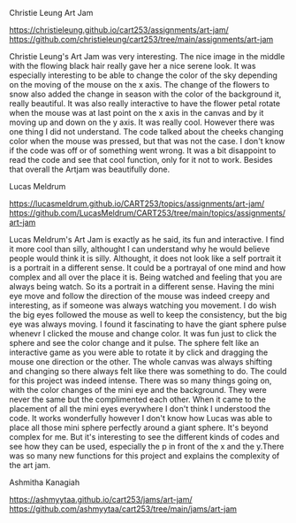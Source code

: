 Christie Leung Art Jam

 https://christieleung.github.io/cart253/assignments/art-jam/
 https://github.com/christieleung/cart253/tree/main/assignments/art-jam


Christie Leung's Art Jam was very interesting. The nice image in the middle with the flowing black hair really gave her a nice serene look. It was especially interesting to be able to change the color of the sky depending on the moving of the mouse on the x axis. The change of the flowers to snow also added the change in season with the color of the background it, really beautiful. It was also really interactive to have the flower petal rotate when the mouse was at last point on the x axis in the canvas and by it moving up and down on the y axis. It was really cool. However there was one thing I did not understand. The code talked about the cheeks changing color when the mouse was pressed, but that was not the case. I don't know if the code was off or of something went wrong. It was a bit disappoint to read the code and see that cool function, only for it not to work. Besides that overall the Artjam was beautifully done.

Lucas Meldrum

 https://lucasmeldrum.github.io/CART253/topics/assignments/art-jam/
 https://github.com/LucasMeldrum/CART253/tree/main/topics/assignments/art-jam

Lucas Meldrum's Art Jam is exactly as he said, its fun and interactive. I find it more cool than silly, althought I can understand why he would believe people would think it is silly. Althought, it does not look like a self portrait it is a portrait in a different sense. It could be a portrayal of one mind and how complex and all over the place it is. Being watched and feeling that you are always being watch. So its a portrait in a different sense. Having the mini eye move and follow the direction of the mouse was indeed creepy and interesting, as if someone was always watching you movement. I do wish the big eyes followed the mouse as well to keep the consistency, but the big eye was always moving. I found it fascinating to have the giant sphere pulse whenevr I clicked the mouse and change color. It was fun just to click the sphere and see the color change and it pulse. The sphere felt like an interactive game as you were able to rotate it by click and dragging the mouse one direction or the other. The whole canvas was always shifting and changing so there always felt like there was something to do. The could for this project was indeed intense. There was so many things going on, with the color changes of the mini eye and the background. They were never the same but the complimented each other. When it came to the placement of all the mini eyes everywhere I don't think I understood the code. It works wonderfully however I don't know how Lucas was able to place all those mini sphere perfectly around a giant sphere. It's beyond complex for me. But it's interesting to see the different kinds of codes and see how they can be used, especially the p in front of the x and the y.There was so many new functions for this project and explains the complexity of the art jam. 

Ashmitha Kanagiah

 https://ashmyytaa.github.io/cart253/jams/art-jam/
 https://github.com/ashmyytaa/cart253/tree/main/jams/art-jam

